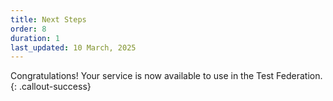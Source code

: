 ```yaml
---
title: Next Steps
order: 8
duration: 1
last_updated: 10 March, 2025
---
```


Congratulations! Your service is now available to use in the Test Federation.
{: .callout-success}